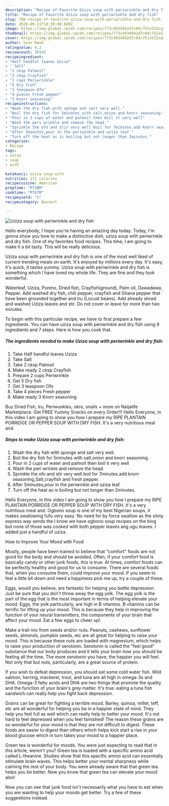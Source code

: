 ```yaml
---
description: "Recipe of Favorite Uziza soup with periwrinkle and dry fish"
title: "Recipe of Favorite Uziza soup with periwrinkle and dry fish"
slug: 780-recipe-of-favorite-uziza-soup-with-periwrinkle-and-dry-fish
date: 2020-09-11T18:39:08.689Z
image: https://img-global.cpcdn.com/recipes/773c4934942d7c09/751x532cq70/uziza-soup-with-periwrinkle-and-dry-fish-recipe-main-photo.jpg
thumbnail: https://img-global.cpcdn.com/recipes/773c4934942d7c09/751x532cq70/uziza-soup-with-periwrinkle-and-dry-fish-recipe-main-photo.jpg
cover: https://img-global.cpcdn.com/recipes/773c4934942d7c09/751x532cq70/uziza-soup-with-periwrinkle-and-dry-fish-recipe-main-photo.jpg
author: Sean Reed
ratingvalue: 4.2
reviewcount: 39142
recipeingredient:
- "Half handful leaves Uziza"
- " Salt"
- "2 cksp Palmoil"
- "2 cksp Crayfish"
- "2 cups Periwrinkle"
- "5 Dry fish"
- "3 teaspoon Ofo"
- "4 pieces Fresh pepper"
- "3 Knorr seasoning"
recipeinstructions:
- "Waah the dry fiah with sponge and salt very well."
- "Boil the dry fish for 5minutes with salt,onion and knorr seasoning."
- "Pour in 2 cups of water and palmoil then boil it very well"
- "Wash the peri wrinkle and remove the head."
- "Sprinkle the ofo and stir very well boil for 7minutes.add knorr seasoning,Salt,crayfish and fresh pepper."
- "After 5minutes,pour in the periwinkle and uziza leaf."
- "Turn off the heat as is boiling but not longer than 2minutes."
categories:
- Recipe
tags:
- uziza
- soup
- with

katakunci: uziza soup with 
nutrition: 171 calories
recipecuisine: American
preptime: "PT38M"
cooktime: "PT47M"
recipeyield: "1"
recipecategory: Dessert

---
```



![Uziza soup with periwrinkle and dry fish](https://img-global.cpcdn.com/recipes/773c4934942d7c09/751x532cq70/uziza-soup-with-periwrinkle-and-dry-fish-recipe-main-photo.jpg)

Hello everybody, I hope you're having an amazing day today. Today, I'm gonna show you how to make a distinctive dish, uziza soup with periwrinkle and dry fish. One of my favorites food recipes. This time, I am going to make it a bit tasty. This will be really delicious.

Uziza soup with periwrinkle and dry fish is one of the most well liked of current trending meals on earth. It's enjoyed by millions every day. It's easy, it's quick, it tastes yummy. Uziza soup with periwrinkle and dry fish is something which I have loved my whole life. They are fine and they look wonderful.

Waterleaf, Uziza, Ponmo, Dried fish, Crayfish(ground), Palm oil, Dawadawa, Pepper. Add washed dry fish, chili pepper, crayfish and Ghana pepper that have been grounded together and Iru (Locust beans). Add already sliced and washed Uziza leaves and stir. Do not cover or leave for more than two minutes.


To begin with this particular recipe, we have to first prepare a few ingredients. You can have uziza soup with periwrinkle and dry fish using 9 ingredients and 7 steps. Here is how you cook that.

<!--inarticleads1-->

##### The ingredients needed to make Uziza soup with periwrinkle and dry fish:

1. Take Half handful leaves Uziza
1. Take  Salt
1. Take 2 cksp Palmoil
1. Make ready 2 cksp Crayfish
1. Prepare 2 cups Periwrinkle
1. Get 5 Dry fish
1. Get 3 teaspoon Ofo
1. Take 4 pieces Fresh pepper
1. Make ready 3 Knorr seasoning


Buy Dried Fish, Iru, Periwunkles, okro, snails + more on Naijalife Marketplace. Get FREE Yummy Snacks on every Order!!! Hello Everyone, in this video I am going to show you how I prepare my RIPE PLANTAIN PORRIDGE OR PEPPER SOUP WITH DRY FISH. It&#39;s a very nutritious meal and. 

<!--inarticleads2-->

##### Steps to make Uziza soup with periwrinkle and dry fish:

1. Waah the dry fiah with sponge and salt very well.
1. Boil the dry fish for 5minutes with salt,onion and knorr seasoning.
1. Pour in 2 cups of water and palmoil then boil it very well
1. Wash the peri wrinkle and remove the head.
1. Sprinkle the ofo and stir very well boil for 7minutes.add knorr seasoning,Salt,crayfish and fresh pepper.
1. After 5minutes,pour in the periwinkle and uziza leaf.
1. Turn off the heat as is boiling but not longer than 2minutes.


Hello Everyone, in this video I am going to show you how I prepare my RIPE PLANTAIN PORRIDGE OR PEPPER SOUP WITH DRY FISH. It&#39;s a very nutritious meal and. Ogbono soup is one of my best Nigerian soups, it makes swallowing fufu very easy. No need for by force swallow as the slimy express way sends the I know we have ogbono soup recipes on the blog but none of those was cooked with both pepper leaves ang ugu leaves. I added just a handful of uziza. 

How to Improve Your Mood with Food


Mostly, people have been trained to believe that "comfort" foods are not good for the body and should be avoided. Often, if your comfort food is basically candy or other junk foods, this is true. At times, comfort foods can be perfectly healthy and good for us to consume. There are several foods that, when you consume them, could improve your mood. If you seem to feel a little bit down and need a happiness pick me up, try a couple of these.

Eggs, would you believe, are fantastic for helping you battle depression. Just be sure that you don't throw away the egg yolk. The egg yolk is the part of the egg that is the most important in terms of helping elevate your mood. Eggs, the yolk particularly, are high in B vitamins. B vitamins can be terrific for lifting up your mood. This is because they help in improving the function of your neural transmitters, the components of your brain that affect your mood. Eat a few eggs to cheer up!

Make a trail mix from seeds and/or nuts. Peanuts, cashews, sunflower seeds, almonds, pumpkin seeds, etc are all great for helping to raise your mood. This is because these nuts are loaded with magnesium, which helps to raise your production of serotonin. Serotonin is called the "feel good" substance that our body produces and it tells your brain how you should be feeling all the time. The more serotonin you have, the happier you will feel. Not only that but nuts, particularly, are a great source of protein.

If you wish to defeat depression, you should eat some cold water fish. Wild salmon, herring, mackerel, trout, and tuna are all high in omega-3s and DHA. Omega-3 fatty acids and DHA are two things that promote the quality and the function of your brain's grey matter. It's true: eating a tuna fish sandwich can really help you fight back depression. 

Grains can be great for fighting a terrible mood. Barley, quinoa, millet, teff, etc are all wonderful for helping you be in a happier state of mind. They help you feel full as well which can really help to better your mood. It's not hard to feel depressed when you feel famished! The reason these grains are so wonderful for your mood is that they are not difficult to digest. These foods are easier to digest than others which helps kick start a rise in your blood glucose which in turn takes your mood to a happier place.

Green tea is wonderful for moods. You were just expecting to read that in this article, weren't you? Green tea is loaded with a specific amino acid called L-theanine. Studies show that this specific amino acid can essentially stimulate brain waves. This helps better your mental sharpness while calming the rest of your body. You were already aware that that green tea helps you be better. Now you know that green tea can elevate your mood also!

Now you can see that junk food isn't necessarily what you have to eat when you are wanting to help your moods get better. Try  a few  of  these  suggestions  instead.

